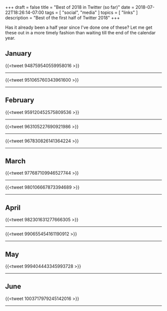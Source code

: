 +++
draft = false
title = "Best of 2018 in Twitter (so far)"
date = 2018-07-22T18:26:14-07:00
tags = [
  "social",
  "media"
]
topics = [
  "links"
]
description = "Best of the first half of Twitter 2018"
+++

Has it already been a half year since I've done one of these? Let me get these
out in a more timely fashion than waiting till the end of the calendar year.

## January ##
{{<tweet 948759540559958016 >}}<hr>
{{<tweet 951065760343961600 >}}<hr>

## February ##
{{<tweet 959120452575809536 >}}<hr>
{{<tweet 963105227690921986 >}}<hr>
{{<tweet 967830826141364224 >}}<hr>

## March ##
{{<tweet 977687109946527744 >}}<hr>
{{<tweet 980106667873394689 >}}<hr>

## April ##
{{<tweet 982301631277666305 >}}<hr>
{{<tweet 990655454161190912 >}}<hr>


## May ##
{{<tweet 999404443345993728 >}}<hr>

## June ##
{{<tweet 1003717979245142016 >}}<hr>

